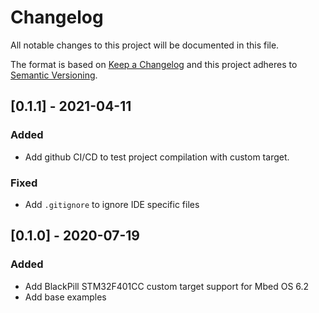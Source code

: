 # Changelog
All notable changes to this project will be documented in this file.

The format is based on [Keep a Changelog](https://keepachangelog.com/en/1.0.0/)
and this project adheres to [Semantic Versioning](https://semver.org/spec/v2.0.0.html).


## [0.1.1] - 2021-04-11

### Added

- Add github CI/CD to test project compilation with custom target.

### Fixed

- Add `.gitignore` to ignore IDE specific files

## [0.1.0] - 2020-07-19

### Added

- Add BlackPill STM32F401CC custom target support for Mbed OS 6.2
- Add base examples
